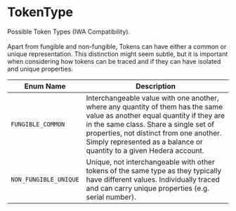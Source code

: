 # TokenType

Possible Token Types (IWA Compatibility).\
\
Apart from fungible and non-fungible, Tokens can have either a common or unique representation. This distinction might seem subtle, but it is important when considering how tokens can be traced and if they can have isolated and unique properties.

| Enum Name             | Description                                                                                                                                                                                                                                                                                                                            |
| --------------------- | -------------------------------------------------------------------------------------------------------------------------------------------------------------------------------------------------------------------------------------------------------------------------------------------------------------------------------------- |
| `FUNGIBLE_COMMON`     | Interchangeable value with one another, where any quantity of them has the same value as another equal quantity if they are in the same class. Share a single set of properties, not distinct from one another. Simply represented as a balance or quantity to a given Hedera account. |
| `NON_FUNGIBLE_UNIQUE` | Unique, not interchangeable with other tokens of the same type as they typically have different values. Individually traced and can carry unique properties (e.g. serial number).                                                                   |

####
